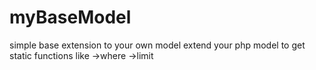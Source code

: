 # myBaseModel
simple base extension to your own model
extend your php model to get static functions like ->where ->limit 
